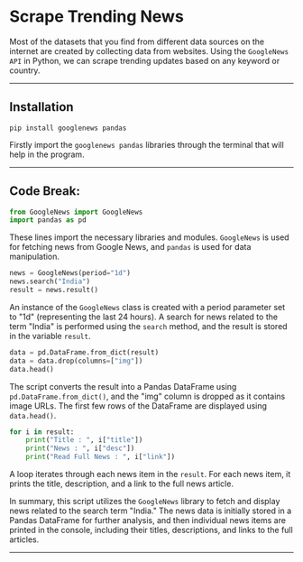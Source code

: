 # Scrape Trending News

Most of the datasets that you find from different data sources on the internet are created by collecting data from websites. Using the `GoogleNews API` in Python, we can scrape trending updates based on any keyword or country.

-----

## Installation

```
pip install googlenews pandas
```
Firstly import the `googlenews pandas` libraries through the terminal that will help in the program.

-----

## Code Break:

```python
from GoogleNews import GoogleNews
import pandas as pd
```

These lines import the necessary libraries and modules. `GoogleNews` is used for fetching news from Google News, and `pandas` is used for data manipulation.

```python
news = GoogleNews(period="1d")
news.search("India")
result = news.result()
```

An instance of the `GoogleNews` class is created with a period parameter set to "1d" (representing the last 24 hours). A search for news related to the term "India" is performed using the `search` method, and the result is stored in the variable `result`.

```python
data = pd.DataFrame.from_dict(result)
data = data.drop(columns=["img"])
data.head()
```

The script converts the result into a Pandas DataFrame using `pd.DataFrame.from_dict()`, and the "img" column is dropped as it contains image URLs. The first few rows of the DataFrame are displayed using `data.head()`.

```python
for i in result:
    print("Title : ", i["title"])
    print("News : ", i["desc"])
    print("Read Full News : ", i["link"])
```

A loop iterates through each news item in the `result`. For each news item, it prints the title, description, and a link to the full news article.

In summary, this script utilizes the `GoogleNews` library to fetch and display news related to the search term "India." The news data is initially stored in a Pandas DataFrame for further analysis, and then individual news items are printed in the console, including their titles, descriptions, and links to the full articles.

-----
